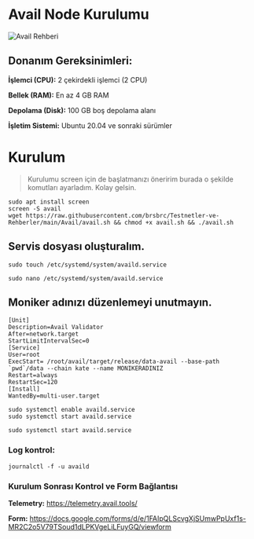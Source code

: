# Avail Node Kurulumu

![Avail Rehberi](https://github.com/brsbrc/Testnetler-ve-Rehberler/assets/107190154/236f1794-4fe0-4698-a60a-37acddb5a361)

## Donanım Gereksinimleri:

**İşlemci (CPU):** 2 çekirdekli işlemci (2 CPU)

**Bellek (RAM):** En az 4 GB RAM

**Depolama (Disk):** 100 GB boş depolama alanı

**İşletim Sistemi:** Ubuntu 20.04 ve sonraki sürümler

# Kurulum
> Kurulumu screen için de başlatmanızı öneririm burada o şekilde komutları ayarladım. Kolay gelsin.
```
sudo apt install screen
screen -S avail
wget https://raw.githubusercontent.com/brsbrc/Testnetler-ve-Rehberler/main/Avail/avail.sh && chmod +x avail.sh && ./avail.sh
```

## Servis dosyası oluşturalım.

```
sudo touch /etc/systemd/system/availd.service

sudo nano /etc/systemd/system/availd.service
```

## Moniker adınızı düzenlemeyi unutmayın.

```
[Unit]
Description=Avail Validator
After=network.target
StartLimitIntervalSec=0
[Service]
User=root
ExecStart= /root/avail/target/release/data-avail --base-path `pwd`/data --chain kate --name MONIKERADINIZ
Restart=always
RestartSec=120
[Install]
WantedBy=multi-user.target
```
```
sudo systemctl enable availd.service
sudo systemctl start availd.service
```
```
sudo systemctl start availd.service
```

### Log kontrol: 
```
journalctl -f -u availd
```

### Kurulum Sonrası Kontrol ve Form Bağlantısı

**Telemetry:** https://telemetry.avail.tools/

**Form:** https://docs.google.com/forms/d/e/1FAIpQLScvgXjSUmwPpUxf1s-MR2C2o5V79TSoud1dLPKVgeLiLFuyGQ/viewform
